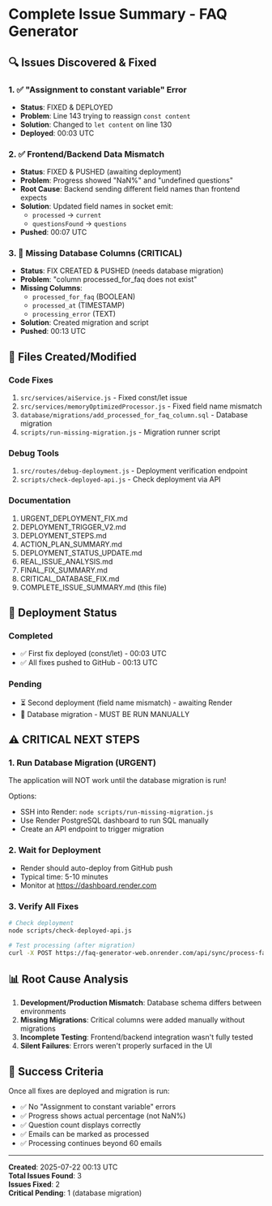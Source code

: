 # Complete Issue Summary - FAQ Generator

## 🔍 Issues Discovered & Fixed

### 1. ✅ "Assignment to constant variable" Error
- **Status**: FIXED & DEPLOYED
- **Problem**: Line 143 trying to reassign `const content`
- **Solution**: Changed to `let content` on line 130
- **Deployed**: 00:03 UTC

### 2. ✅ Frontend/Backend Data Mismatch
- **Status**: FIXED & PUSHED (awaiting deployment)
- **Problem**: Progress showed "NaN%" and "undefined questions"
- **Root Cause**: Backend sending different field names than frontend expects
- **Solution**: Updated field names in socket emit:
  - `processed` → `current`
  - `questionsFound` → `questions`
- **Pushed**: 00:07 UTC

### 3. 🚨 Missing Database Columns (CRITICAL)
- **Status**: FIX CREATED & PUSHED (needs database migration)
- **Problem**: "column processed_for_faq does not exist"
- **Missing Columns**:
  - `processed_for_faq` (BOOLEAN)
  - `processed_at` (TIMESTAMP)
  - `processing_error` (TEXT)
- **Solution**: Created migration and script
- **Pushed**: 00:13 UTC

## 📁 Files Created/Modified

### Code Fixes
1. `src/services/aiService.js` - Fixed const/let issue
2. `src/services/memoryOptimizedProcessor.js` - Fixed field name mismatch
3. `database/migrations/add_processed_for_faq_column.sql` - Database migration
4. `scripts/run-missing-migration.js` - Migration runner script

### Debug Tools
1. `src/routes/debug-deployment.js` - Deployment verification endpoint
2. `scripts/check-deployed-api.js` - Check deployment via API

### Documentation
1. URGENT_DEPLOYMENT_FIX.md
2. DEPLOYMENT_TRIGGER_V2.md
3. DEPLOYMENT_STEPS.md
4. ACTION_PLAN_SUMMARY.md
5. DEPLOYMENT_STATUS_UPDATE.md
6. REAL_ISSUE_ANALYSIS.md
7. FINAL_FIX_SUMMARY.md
8. CRITICAL_DATABASE_FIX.md
9. COMPLETE_ISSUE_SUMMARY.md (this file)

## 🚀 Deployment Status

### Completed
- ✅ First fix deployed (const/let) - 00:03 UTC
- ✅ All fixes pushed to GitHub - 00:13 UTC

### Pending
- ⏳ Second deployment (field name mismatch) - awaiting Render
- 🚨 Database migration - MUST BE RUN MANUALLY

## ⚠️ CRITICAL NEXT STEPS

### 1. Run Database Migration (URGENT)
The application will NOT work until the database migration is run!

Options:
- SSH into Render: `node scripts/run-missing-migration.js`
- Use Render PostgreSQL dashboard to run SQL manually
- Create an API endpoint to trigger migration

### 2. Wait for Deployment
- Render should auto-deploy from GitHub push
- Typical time: 5-10 minutes
- Monitor at https://dashboard.render.com

### 3. Verify All Fixes
```bash
# Check deployment
node scripts/check-deployed-api.js

# Test processing (after migration)
curl -X POST https://faq-generator-web.onrender.com/api/sync/process-faqs
```

## 📊 Root Cause Analysis

1. **Development/Production Mismatch**: Database schema differs between environments
2. **Missing Migrations**: Critical columns were added manually without migrations
3. **Incomplete Testing**: Frontend/backend integration wasn't fully tested
4. **Silent Failures**: Errors weren't properly surfaced in the UI

## 🎯 Success Criteria

Once all fixes are deployed and migration is run:
- ✅ No "Assignment to constant variable" errors
- ✅ Progress shows actual percentage (not NaN%)
- ✅ Question count displays correctly
- ✅ Emails can be marked as processed
- ✅ Processing continues beyond 60 emails

---
**Created**: 2025-07-22 00:13 UTC  
**Total Issues Found**: 3  
**Issues Fixed**: 2  
**Critical Pending**: 1 (database migration)